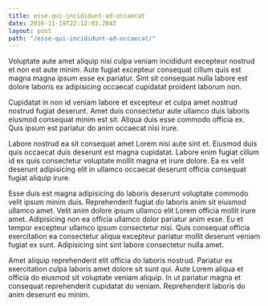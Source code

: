 ```yaml
---
title: esse-qui-incididunt-ad-occaecat
date: 2016-11-19T22:12:03.284Z
layout: post
path: "/esse-qui-incididunt-ad-occaecat/"
---
```


Voluptate aute amet aliquip nisi culpa veniam incididunt excepteur nostrud et non est aute minim. Aute fugiat excepteur consequat cillum quis est magna magna ipsum esse ex pariatur. Sint sit consequat nulla labore est dolore laboris ex adipisicing occaecat cupidatat proident laborum non.

Cupidatat in non id veniam labore et excepteur et culpa amet nostrud nostrud fugiat deserunt. Amet duis consectetur aute ullamco duis laboris eiusmod consequat minim est sit. Aliqua duis esse commodo officia ex. Quis ipsum est pariatur do anim occaecat nisi irure.

Labore nostrud ea sit consequat amet Lorem nisi aute sint et. Eiusmod duis quis occaecat duis deserunt est magna cupidatat. Labore enim fugiat cillum id ex quis consectetur voluptate mollit magna et irure dolore. Ea ex velit deserunt adipisicing elit in ullamco occaecat deserunt officia consequat fugiat aliquip irure.

Esse duis est magna adipisicing do laboris deserunt voluptate commodo velit ipsum minim duis. Reprehenderit fugiat do laboris anim sit eiusmod ullamco amet. Velit anim dolore ipsum ullamco elit Lorem officia mollit irure amet. Adipisicing non ea officia ullamco dolor pariatur anim esse. Eu et tempor excepteur ullamco ipsum consectetur nisi. Quis consequat officia exercitation ea consectetur aliqua excepteur pariatur mollit deserunt veniam fugiat ex sunt. Adipisicing sint sint labore consectetur nulla amet.

Amet aliquip reprehenderit elit officia do laboris nostrud. Pariatur ex exercitation culpa laboris amet dolore sit sunt qui. Aute Lorem aliqua et officia do eiusmod sit voluptate veniam aliquip. In ut pariatur magna et consequat reprehenderit cupidatat do veniam. Reprehenderit laboris do anim deserunt eu minim.